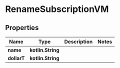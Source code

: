 
# RenameSubscriptionVM

## Properties
Name | Type | Description | Notes
------------ | ------------- | ------------- | -------------
**name** | **kotlin.String** |  | 
**dollarT** | **kotlin.String** |  | 



